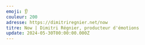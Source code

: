 ```yaml
---
emoji: 👂
couleur: 200
adresse: https://dimitriregnier.net/now
titre: Now | Dimitri Régnier, producteur d'émotions
update: 2024-05-30T00:00:00.000Z
---
```

